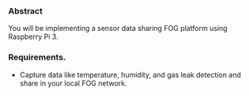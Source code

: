 ### Abstract

You will be implementing a sensor data sharing FOG platform using Raspberry Pi 3.

### Requirements.

* Capture data like temperature, humidity, and gas leak detection and share in your local FOG network.

